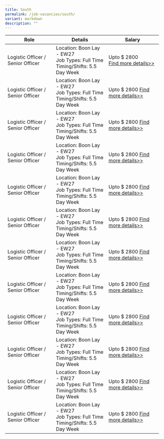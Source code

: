 ```yaml
---
title: South
permalink: /job-vacancies/south/
variant: markdown
description: ""
---
```

| Role |  Details | Salary|
| -------- | -------- | -------- |
| Logistic Officer / Senior Officer     | Location: Boon Lay - EW27<br>  Job Types: Full Time<br> Timing/Shifts: 5.5 Day Week   | Upto $ 2800<br>[Find more details&gt;&gt;](https://www.fastjobs.sg/singapore-job-ad/1908467/logistic-officer-senior-officer/ychzzzzzzte-ltd/?offset=2&amp;source=web-jobfeed)|
| Logistic Officer / Senior Officer     | Location: Boon Lay - EW27<br>  Job Types: Full Time<br> Timing/Shifts: 5.5 Day Week   | Upto $ 2800 [Find more details&gt;&gt;](https://www.fastjobs.sg/singapore-job-ad/1908467/logistic-officer-senior-officer/ychzzzzzzte-ltd/?offset=2&amp;source=web-jobfeed)|
| Logistic Officer / Senior Officer     | Location: Boon Lay - EW27<br>  Job Types: Full Time<br> Timing/Shifts: 5.5 Day Week   | Upto $ 2800 [Find more details&gt;&gt;](https://www.fastjobs.sg/singapore-job-ad/1908467/467/logistic-officer-senior-officer/ychzzzzzzte-ltd/?offset=2&amp;source=web-jobfeed)|
| Logistic Officer / Senior Officer     | Location: Boon Lay - EW27<br>  Job Types: Full Time<br> Timing/Shifts: 5.5 Day Week   | Upto $ 2800 [Find more details&gt;&gt;](https://www.fastjobs.sg/singapore-job-ad/1908467/467/logistic-officer-senior-officer/ychzzzzzzte-ltd/?offset=2&amp;source=web-jobfeed)|
| Logistic Officer / Senior Officer     | Location: Boon Lay - EW27<br>  Job Types: Full Time<br> Timing/Shifts: 5.5 Day Week   | Upto $ 2800 [Find more details&gt;&gt;](https://www.fastjobs.sg/singapore-job-ad/1908467/467/logistic-officer-senior-officer/ychzzzzzzte-ltd/?offset=2&amp;source=web-jobfeed)|
| Logistic Officer / Senior Officer     | Location: Boon Lay - EW27<br>  Job Types: Full Time<br> Timing/Shifts: 5.5 Day Week   | Upto $ 2800 [Find more details&gt;&gt;](https://www.fastjobs.sg/singapore-job-ad/1908467/467/logistic-officer-senior-officer/ychzzzzzzte-ltd/?offset=2&amp;source=web-jobfeed)|
| Logistic Officer / Senior Officer     | Location: Boon Lay - EW27<br>  Job Types: Full Time<br> Timing/Shifts: 5.5 Day Week   | Upto $ 2800 [Find more details&gt;&gt;](https://www.fastjobs.sg/singapore-job-ad/1908467/467/logistic-officer-senior-officer/ychzzzzzzte-ltd/?offset=2&amp;source=web-jobfeed)|
| Logistic Officer / Senior Officer     | Location: Boon Lay - EW27<br>  Job Types: Full Time<br> Timing/Shifts: 5.5 Day Week   | Upto $ 2800 [Find more details&gt;&gt;](https://www.fastjobs.sg/singapore-job-ad/1908467/467/logistic-officer-senior-officer/ychzzzzzzte-ltd/?offset=2&amp;source=web-jobfeed)|
| Logistic Officer / Senior Officer     | Location: Boon Lay - EW27<br>  Job Types: Full Time<br> Timing/Shifts: 5.5 Day Week   | Upto $ 2800 [Find more details&gt;&gt;](https://www.fastjobs.sg/singapore-job-ad/1908467/467/logistic-officer-senior-officer/ychzzzzzzte-ltd/?offset=2&amp;source=web-jobfeed)|
| Logistic Officer / Senior Officer     | Location: Boon Lay - EW27<br>  Job Types: Full Time<br> Timing/Shifts: 5.5 Day Week   | Upto $ 2800 [Find more details&gt;&gt;](https://www.fastjobs.sg/singapore-job-ad/1908467/467/logistic-officer-senior-officer/ychzzzzzzte-ltd/?offset=2&amp;source=web-jobfeed)|
|Logistic Officer / Senior Officer     | Location: Boon Lay - EW27<br>  Job Types: Full Time<br> Timing/Shifts: 5.5 Day Week   | Upto $ 2800 [Find more details&gt;&gt;](https://www.fastjobs.sg/singapore-job-ad/1908467/467/logistic-officer-senior-officer/ychzzzzzzte-ltd/?offset=2&amp;source=web-jobfeed)|
| Logistic Officer / Senior Officer     | Location: Boon Lay - EW27<br>  Job Types: Full Time<br> Timing/Shifts: 5.5 Day Week   | Upto $ 2800 [Find more details&gt;&gt;](https://www.fastjobs.sg/singapore-job-ad/1908467/467/logistic-officer-senior-officer/ychzzzzzzte-ltd/?offset=2&amp;source=web-jobfeed)|